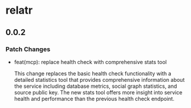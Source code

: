 # relatr

## 0.0.2

### Patch Changes

- feat(mcp): replace health check with comprehensive stats tool

  This change replaces the basic health check functionality with a detailed statistics tool that provides comprehensive information about the service including database metrics, social graph statistics, and source public key. The new stats tool offers more insight into service health and performance than the previous health check endpoint.
